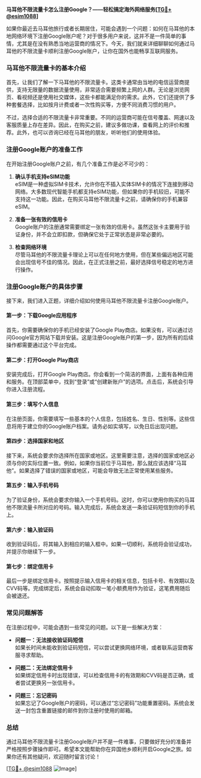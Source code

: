 **马耳他不限流量卡怎么注册Google？——轻松搞定海外网络服务[[TG💪+ @esim1088](https://t.me/s/esim1088)]**

如果你最近去马耳他旅行或者长期居住，可能会遇到一个问题：如何在马耳他的本地网络环境下注册Google账户呢？对于很多用户来说，这并不是一件简单的事情，尤其是在没有熟悉当地运营商的情况下。今天，我们就来详细聊聊如何通过马耳他的不限流量卡顺利注册Google账户，让你在国外也能畅享互联网服务。

### 马耳他不限流量卡的基本介绍

首先，让我们了解一下马耳他的不限流量卡。这类卡通常由当地的电信运营商提供，支持无限量的数据流量使用，非常适合需要频繁上网的人群。无论是浏览网页、看视频还是使用社交媒体，这些卡都能满足你的需求。此外，它们还提供了多种套餐选择，比如按月计费或者一次性购买等，方便不同消费习惯的用户。

不过，选择合适的不限流量卡非常重要。不同的运营商可能在信号覆盖、网速以及客服质量上存在差异。因此，在购买之前，建议多做功课，查看网上的评价和推荐。此外，也可以咨询已经在马耳他的朋友，听听他们的使用体验。

### 注册Google账户的准备工作

在开始注册Google账户之前，有几个准备工作是必不可少的：

1. **确认手机支持eSIM功能**  
   eSIM是一种虚拟SIM卡技术，允许你在不插入实体SIM卡的情况下连接到移动网络。大多数现代智能手机都支持eSIM功能，但如果你的手机较旧，可能不支持这一功能。因此，在购买马耳他不限流量卡之前，请确保你的手机兼容eSIM。

2. **准备一张有效的信用卡**  
   Google账户的注册通常需要绑定一张有效的信用卡。虽然这张卡主要用于验证身份，并不会立即扣款，但确保它处于正常状态是非常必要的。

3. **检查网络环境**  
   尽管马耳他的不限流量卡理论上可以在任何地方使用，但在某些偏远地区可能会出现信号不佳的情况。因此，在正式注册之前，最好选择信号稳定的地方进行操作。

### 注册Google账户的具体步骤

接下来，我们进入正题，详细介绍如何使用马耳他不限流量卡注册Google账户。

#### 第一步：下载Google应用程序
首先，你需要确保你的手机已经安装了Google Play商店。如果没有，可以通过访问Google官方网站下载并安装。这是注册Google账户的第一步，因为所有的后续操作都需要通过这个平台完成。

#### 第二步：打开Google Play商店
安装完成后，打开Google Play商店。你会看到一个简洁的界面，上面有各种应用和服务。在顶部菜单中，找到“登录”或“创建新账户”的选项。点击后，系统会引导你进入注册流程。

#### 第三步：填写个人信息
在注册页面，你需要填写一些基本的个人信息，包括姓名、生日、性别等。这些信息将用于建立你的Google账户档案。请务必如实填写，以免日后出现问题。

#### 第四步：选择国家和地区
接下来，系统会要求你选择所在国家或地区。这里需要注意，选择的国家或地区必须与你的实际位置一致。例如，如果你当前位于马耳他，那么就应该选择“马耳他”。如果选择了错误的国家或地区，可能会导致无法正常使用某些服务。

#### 第五步：输入手机号码
为了验证身份，系统会要求你输入一个手机号码。这时，你可以使用你购买的马耳他不限流量卡所对应的号码。输入完成后，系统会发送一条验证码短信到你的手机上。

#### 第六步：输入验证码
收到验证码后，将其输入到相应的输入框中。如果一切顺利，系统将会验证成功，并提示你继续下一步。

#### 第七步：绑定信用卡
最后一步是绑定信用卡。按照提示输入信用卡的相关信息，包括卡号、有效期以及CVV码等。完成绑定后，系统会自动扣取一笔小额费用作为验证，这笔费用随后会被退还。

### 常见问题解答

在注册过程中，可能会遇到一些常见的问题。以下是一些解决方案：

- **问题一：无法接收验证码短信**  
  如果长时间未能收到验证码短信，可以尝试更换网络环境，或者联系运营商客服寻求帮助。

- **问题二：无法绑定信用卡**  
  如果绑定信用卡时出现错误，可以检查信用卡的有效期和CVV码是否正确，或者尝试更换另一张信用卡。

- **问题三：忘记密码**  
  如果忘记了Google账户的密码，可以通过“忘记密码”功能重置密码。系统会发送一封包含重置链接的邮件到你注册时使用的邮箱。

### 总结

通过马耳他不限流量卡注册Google账户并不是一件难事，只要做好充分的准备并严格按照步骤操作即可。希望本文能帮助你在异国他乡顺利开启Google之旅。如果你还有其他疑问，欢迎随时留言讨论！

[[TG💪+ @esim1088](https://t.me/s/esim1088) ![Image](https://i.postimg.cc/4NQfJmqS/Snipaste-2025-05-13-00-14-12.png)]